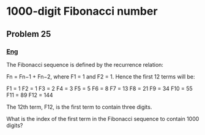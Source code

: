 # 1000-digit Fibonacci number
## Problem 25

### [Eng](https://projecteuler.net/problem=25)

The Fibonacci sequence is defined by the recurrence relation:

Fn = Fn−1 + Fn−2, where F1 = 1 and F2 = 1.
Hence the first 12 terms will be:

F1 = 1
F2 = 1
F3 = 2
F4 = 3
F5 = 5
F6 = 8
F7 = 13
F8 = 21
F9 = 34
F10 = 55
F11 = 89
F12 = 144

The 12th term, F12, is the first term to contain three digits.

What is the index of the first term in the Fibonacci sequence to contain 1000 digits?
